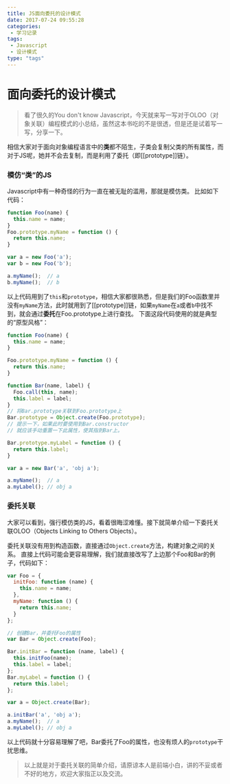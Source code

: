 ```yaml
---
title: JS面向委托的设计模式
date: 2017-07-24 09:55:28
categories:
 - 学习记录
tags:
 - Javascript
 - 设计模式
type: "tags"
---
```


# 面向委托的设计模式

> 看了很久的You don't know Javascript，今天就来写一写对于OLOO（对象关联）编程模式的小总结，虽然这本书吃的不是很透，但是还是试着写一写，分享一下。

相信大家对于面向对象编程语言中的**类**都不陌生，子类会复制父类的所有属性，而对于JS呢，她并不会去复制，而是利用了委托（即[[prototype]]链）。

### 模仿“类”的JS

Javascript中有一种奇怪的行为一直在被无耻的滥用，那就是模仿类。
比如如下代码：
```javascript
function Foo(name) {
  this.name = name;
}
Foo.prototype.myName = function () {
  return this.name;
}

var a = new Foo('a');
var b = new Foo('b');

a.myName();  // a
b.myName();  // b
```
以上代码用到了`this`和`prototype`，相信大家都很熟悉，但是我们的Foo函数里并没有`myName`方法，此时就用到了[[prototype]]链，如果`myName`在`a`或者`b`中找不到，就会通过**委托**在Foo.prototype上进行查找。
下面这段代码使用的就是典型的“原型风格”：
```javascript
function Foo(name) {
  this.name = name;
}

Foo.prototype.myName = function () {
  return this.name;
}

function Bar(name, label) {
  Foo.call(this, name);
  this.label = label;
}
// 将Bar.prototype关联到Foo.prototype上
Bar.prototype = Object.create(Foo.prototype);
// 提示一下，如果此时要使用到Bar.constructor
// 就应该手动重置一下此属性，使其指到Bar上。

Bar.prototype.myLabel = function () {
  return this.label;
}

var a = new Bar('a', 'obj a');

a.myName();  // a
a.myLabel(); // obj a
```

### 委托关联

大家可以看到，强行模仿类的JS，看着很晦涩难懂。接下就简单介绍一下委托关联OLOO（Objects Linking to Others Objects）。

委托关联没有用到构造函数，直接通过`Object.create`方法，构建对象之间的关系。
直接上代码可能会更容易理解，我们就直接改写了上边那个Foo和Bar的例子，代码如下：
```javascript
var Foo = {
  initFoo: function (name) {
    this.name = name;
  },
  myName: function () {
    return this.name;
  }
};

// 创建Bar，并委托Foo的属性
var Bar = Object.create(Foo);

Bar.initBar = function (name, label) {
  this.initFoo(name);
  this.label = label;
};
Bar.myLabel = function () {
  return this.label;
};

var a = Object.create(Bar);

a.initBar('a', 'obj a');
a.myName();  // a
a.myLabel(); // obj a
```
以上代码就十分容易理解了吧，Bar委托了Foo的属性，也没有烦人的`prototype`干扰思维。


>以上就是对于委托关联的简单介绍，请原谅本人是前端小白，讲的不妥或者不好的地方，欢迎大家指正以及交流。